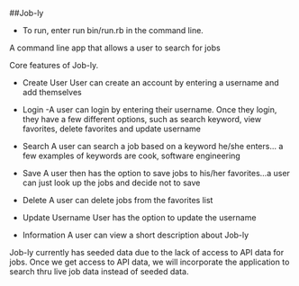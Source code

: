 ##Job-ly

* To run, enter run bin/run.rb in the command line.

A command line app that allows a user to search for jobs

Core features of Job-ly.

* Create User
User can create an account by entering a username and add themselves

* Login
-A user can login by entering their username. Once they login, they have a few different options, such as search keyword, view favorites, delete favorites and update username

* Search
A user can search a job based on a keyword he/she enters… a few examples of keywords are cook, software engineering

* Save
A user then has the option to save jobs to his/her favorites…a user can just look up the jobs and decide not to save

* Delete
A user can delete jobs from the favorites list

* Update Username
User has the option to update the username

* Information
A user can view a short description about Job-ly

Job-ly currently has seeded data due to the lack of access to API data for jobs. Once we get access to API data, we will incorporate the application to search thru live job data instead of seeded data. 
